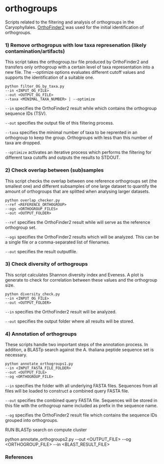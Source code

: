 # orthogroups
Scripts related to the filtering and analysis of orthogroups in the Caryophyllales. [OrthoFinder2](https://github.com/davidemms/OrthoFinder) was used for the initial identification of orthogroups.


### 1) Remove orthogropus with low taxa represenation (likely contamination/artifacts) ###

This script takes the orthogroup.tsv file produced by OrthoFinder2 and transfers only orthogroup with a certain level of taxa representation into a new file. The --optimize options evaluates different cutoff values and supports the identification of a suitable one.


```
python filter_OG_by_taxa.py
--in <INPUT_OG_FILE>
--out <OUTPUT_OG_FILE>
--taxa <MINIMAL_TAXA_NUMBER> | --optimize
```          

`--in` specifies the OrthoFinder2 result while which contains the orthogroup sequence IDs (TSV).

`--out` specifies the output file of this filtering process.

`--taxa` specifies the minimal number of taxa to be reprented in an orthogroup to keep the group. Orthogroups with less than this number of taxa are dropped.

`--optimize` activates an iterative process which performs the filtering for different taxa cutoffs and outputs the results to STDOUT.



### 2) Check overlap between (sub)samples ###

This script checks the overlap between one reference orthogroups set (the smallest one) and different subsamples of one large dataset to quantify the amount of orthogroups that are splitted when analysing larger datasets.

```
python overlap_checker.py
--ref <REFERENCE_ORTHOGROUP>
--ogs <ORTHOGROUP_FILES>
--out <OUTPUT_FOLDER>
```          

`--ref` specifies the OrthoFinder2 result while will serve as the reference orthogroup set.

`--ogs` specifies the OrthoFinder2 results which will be analyzed. This can be a single file or a comma-separated list of filenames.

`--out` specifies the result outputfile.



### 3) Check diversity of orthogroups ###

This script calculates Shannon diversity index and Eveness. A plot is generate to check for correlation between these values and the orthogroup size.


```
python diversity_check.py
--in <INPUT_OG_FILE>
--out <OUTPUT_FOLDER>
```          

`--in` specifies the OrthoFinder2 result will be analyzed.

`--out` specifies the output folder where all results will be stored.

							
							
### 4) Annotation of orthogroups ###

These scripts handle two important steps of the annotation process. In addition, a BLASTp search against the A. thaliana peptide sequence set is necessary.

```
python annotate_orthogroups1.py
--in <INPUT_FASTA_FILE_FOLDER>
--out <OUTPUT_FILE>
--og <ORTHOGROUP_FILE>
```          

`--in` specifies the folder with all underlying FASTA files. Sequences from all files will be loaded to construct a combined query FASTA file.

`--out` specifies the combined query FASTA file. Sequences will be stored in this file with the orthogroup name included as prefix in the sequence name.

`--og` specifies the OrthoFinder2 result file which contains the sequence IDs grouped into orthogroups.

							

RUN BLASTp search on compute cluster

python annotate_orthogroups2.py
							--out <OUTPUT_FILE>
							--og <ORTHOGROUP_FILE>
							--in <BLAST_RESULT_FILE>
						





### References ###



